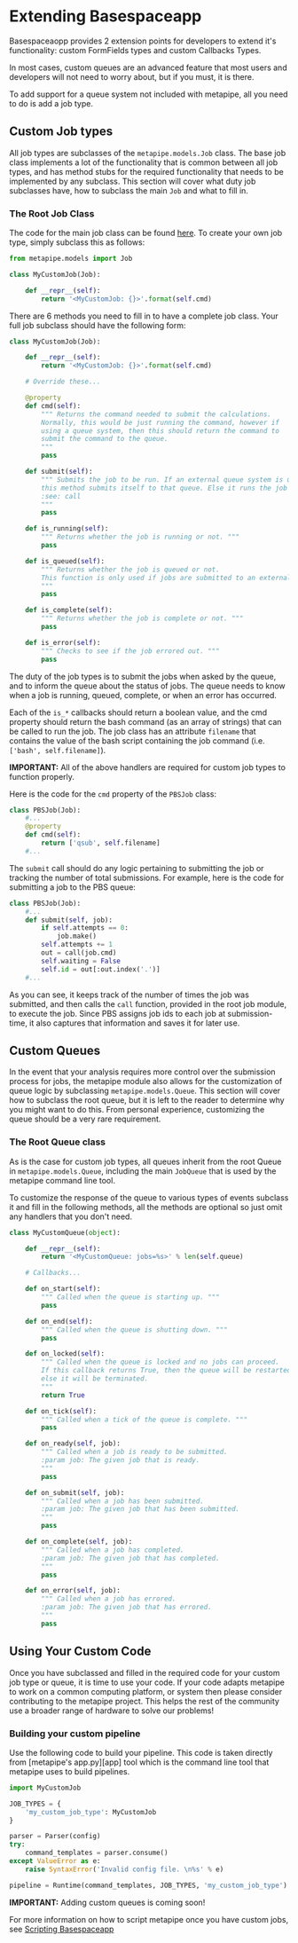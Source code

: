 # Extending Basespaceapp

Basespaceaopp provides 2 extension points for developers to extend it's functionality: custom FormFields types and custom Callbacks Types.

In most cases, custom queues are an advanced feature that most users and developers will not need to worry about, but if you must, it is there.

To add support for a queue system not included with metapipe, all you need to do is add a job type.


## Custom Job types

All job types are subclasses of the `metapipe.models.Job` class. The base job class implements a lot of the functionality that is common between all job types, and has method stubs for the required functionality that needs to be implemented by any subclass. This section will cover what duty job subclasses have, how to subclass the main `Job` and what to fill in.


### The Root Job Class

The code for the main job class can be found [here][job]. To create your own job type, simply subclass this as follows:

```python
from metapipe.models import Job

class MyCustomJob(Job):

    def __repr__(self):
        return '<MyCustomJob: {}>'.format(self.cmd)
```

There are 6 methods you need to fill in to have a complete job class. Your full job subclass should have the following form:

```python
class MyCustomJob(Job):

    def __repr__(self):
        return '<MyCustomJob: {}>'.format(self.cmd)

    # Override these...

    @property
    def cmd(self):
        """ Returns the command needed to submit the calculations.
        Normally, this would be just running the command, however if
        using a queue system, then this should return the command to
        submit the command to the queue.
        """
        pass

    def submit(self):
        """ Submits the job to be run. If an external queue system is used,
        this method submits itself to that queue. Else it runs the job itself.
        :see: call
        """
        pass

    def is_running(self):
        """ Returns whether the job is running or not. """
        pass

    def is_queued(self):
        """ Returns whether the job is queued or not.
        This function is only used if jobs are submitted to an external queue.
        """
        pass

    def is_complete(self):
        """ Returns whether the job is complete or not. """
        pass

    def is_error(self):
        """ Checks to see if the job errored out. """
        pass
```

The duty of the job types is to submit the jobs when asked by the queue, and to inform the queue about the status of jobs. The queue needs to know when a job is running, queued, complete, or when an error has occurred.

Each of the `is_*` callbacks should return a boolean value, and the cmd property should return the bash command (as an array of strings) that can be called to run the job. The job class has an attribute `filename` that contains the value of the bash script containing the job command (i.e. `['bash', self.filename]`).

**IMPORTANT:** All of the above handlers are required for custom job types to function properly.

Here is the code for the `cmd` property of the `PBSJob` class:

```python
class PBSJob(Job):
    #...
    @property
    def cmd(self):
        return ['qsub', self.filename]
    #...
```

The `submit` call should do any logic pertaining to submitting the job or tracking the number of total submissions. For example, here is the code for submitting a job to the PBS queue:

```python
class PBSJob(Job):
    #...
    def submit(self, job):
        if self.attempts == 0:
            job.make()
        self.attempts += 1
        out = call(job.cmd)
        self.waiting = False
        self.id = out[:out.index('.')]
    #...
```

As you can see, it keeps track of the number of times the job was submitted, and then calls the `call` function, provided in the root job module, to execute the job. Since PBS assigns job ids to each job at submission-time, it also captures that information and saves it for later use.

[job]: https://github.com/TorkamaniLab/metapipe/blob/master/metapipe/models/job.py#L20


## Custom Queues

In the event that your analysis requires more control over the submission process for jobs, the metapipe module also allows for the customization of queue logic by subclassing `metapipe.models.Queue`. This section will cover how to subclass the root queue, but it is left to the reader to determine why you might want to do this. From personal experience, customizing the queue should be a very rare requirement.


### The Root Queue class

As is the case for custom job types, all queues inherit from the root Queue in `metapipe.models.Queue`, including the main `JobQueue` that is used by the metapipe command line tool.

To customize the response of the queue to various types of events subclass it and fill in the following methods, all the methods are optional so just omit any handlers that you don't need.

```python
class MyCustomQueue(object):

    def __repr__(self):
        return '<MyCustomQueue: jobs=%s>' % len(self.queue)

    # Callbacks...

    def on_start(self):
        """ Called when the queue is starting up. """
        pass

    def on_end(self):
        """ Called when the queue is shutting down. """
        pass

    def on_locked(self):
        """ Called when the queue is locked and no jobs can proceed.
        If this callback returns True, then the queue will be restarted,
        else it will be terminated.
        """
        return True

    def on_tick(self):
        """ Called when a tick of the queue is complete. """
        pass

    def on_ready(self, job):
        """ Called when a job is ready to be submitted.
        :param job: The given job that is ready.
        """
        pass

    def on_submit(self, job):
        """ Called when a job has been submitted.
        :param job: The given job that has been submitted.
        """
        pass

    def on_complete(self, job):
        """ Called when a job has completed.
        :param job: The given job that has completed.
        """
        pass

    def on_error(self, job):
        """ Called when a job has errored.
        :param job: The given job that has errored.
        """
        pass
```


## Using Your Custom Code

Once you have subclassed and filled in the required code for your custom job type or queue, it is time to use your code. If your code adapts metapipe to work on a common computing platform, or system then please consider contributing to the metapipe project. This helps the rest of the community use a broader range of hardware to solve our problems!


### Building your custom pipeline

Use the following code to build your pipeline. This code is taken directly from [metapipe's app.py][app] tool which is the command line tool that metapipe uses to build pipelines.

```python
import MyCustomJob

JOB_TYPES = {
    'my_custom_job_type': MyCustomJob
}

parser = Parser(config)
try:
    command_templates = parser.consume()
except ValueError as e:
    raise SyntaxError('Invalid config file. \n%s' % e)

pipeline = Runtime(command_templates, JOB_TYPES, 'my_custom_job_type')
```

**IMPORTANT:** Adding custom queues is coming soon!

For more information on how to script metapipe once you have custom jobs, see [Scripting Basespaceapp](scripting.html)


